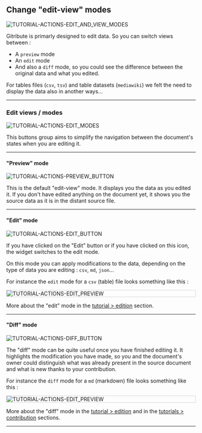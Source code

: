 
## Change "edit-view" modes

<div>
  <img
    alt="TUTORIAL-ACTIONS-EDIT_AND_VIEW_MODES"
    src="https://raw.githubusercontent.com/multi-coop/gitribute-documentation-content/main/images/tutorial/commented/tutorial-edit_and_view_modes.png"
    />
</div>

Gitribute is primarly designed to edit data. So you can switch views between : 

- A `preview` mode
- An `edit` mode
- And also a `diff` mode, so you could see the difference between the original data and what you edited.

For tables files (`csv`, `tsv`) and table datasets (`mediawiki`) we felt the need to display the data also in another ways...

---

### Edit views / modes

<div>
  <img
    alt="TUTORIAL-ACTIONS-EDIT_MODES"
    src="https://raw.githubusercontent.com/multi-coop/gitribute-documentation-content/main/images/tutorial/commented/tutorial-edition.png"
    />
</div>

This buttons group aims to simplify the navigation between the document's states when you are editing it.

---

#### "Preview" mode

<div>
  <img
    alt="TUTORIAL-ACTIONS-PREVIEW_BUTTON"
    src="https://raw.githubusercontent.com/multi-coop/gitribute-documentation-content/main/images/tutorial/view-btn_preview.png"
    />
</div>

This is the default "edit-view" mode. It displays you the data as you edited it. If you don't have edited anything on the document yet, it shows you the source data as it is in the distant source file. 

---

#### "Edit" mode

<div>
  <img
    alt="TUTORIAL-ACTIONS-EDIT_BUTTON"
    src="https://raw.githubusercontent.com/multi-coop/gitribute-documentation-content/main/images/tutorial/view-btn_edit.png"
    />
</div>

If you have clicked on the "Edit" button or if you have clicked on this icon, the widget switches to the edit mode.

On this mode you can apply modifications to the data, depending on the type of data you are editing : `csv`, `md`, `json`...

For instance the `edit` mode for a `csv` (table) file looks something like this :

<div style="border: thin solid lightgrey;">
  <img 
    alt="TUTORIAL-ACTIONS-EDIT_PREVIEW"
    src="https://raw.githubusercontent.com/multi-coop/gitribute-documentation-content/main/images/tutorial/edition-edit-csv.png"
    />
</div>

More about the "edit" mode in the [tutorial > edition](/tutorial-edition) section.

---

#### "Diff" mode

<div>
  <img
    alt="TUTORIAL-ACTIONS-DIFF_BUTTON"
    src="https://raw.githubusercontent.com/multi-coop/gitribute-documentation-content/main/images/tutorial/view-btn_diff.png"
    />
</div>

The "diff" mode can be quite useful once you have finished editing it. It highlights the modification you have made, so you and the document's owner could distinguish what was already present in the source document and what is new thanks to your contribution.

For instance the `diff` mode for a `md` (markdown) file looks something like this :

<div style="border: thin solid lightgrey;">
  <img 
    alt="TUTORIAL-ACTIONS-EDIT_PREVIEW"
    src="https://raw.githubusercontent.com/multi-coop/gitribute-documentation-content/main/images/tutorial/edition-edit-md.png"
    />
</div>

More about the "diff" mode in the [tutorial > edition](/tutorial-edition) and in the [tutorials > contribution](/tutorial-contribution) sections.

---
